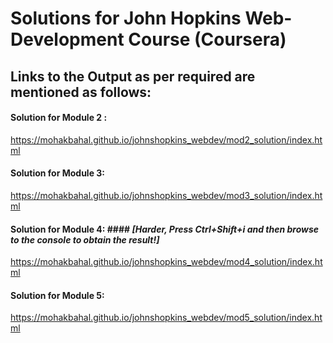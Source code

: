 # Solutions for John Hopkins Web-Development Course (Coursera) #

## Links to the Output as per required are mentioned as follows: ##

#### Solution for Module 2 : ####
https://mohakbahal.github.io/johnshopkins_webdev/mod2_solution/index.html

#### Solution for Module 3: ####
https://mohakbahal.github.io/johnshopkins_webdev/mod3_solution/index.html

#### Solution for Module 4: #### _[Harder, Press Ctrl+Shift+i and then browse to the console to obtain the result!]_
https://mohakbahal.github.io/johnshopkins_webdev/mod4_solution/index.html

#### Solution for Module 5: ####
https://mohakbahal.github.io/johnshopkins_webdev/mod5_solution/index.html
